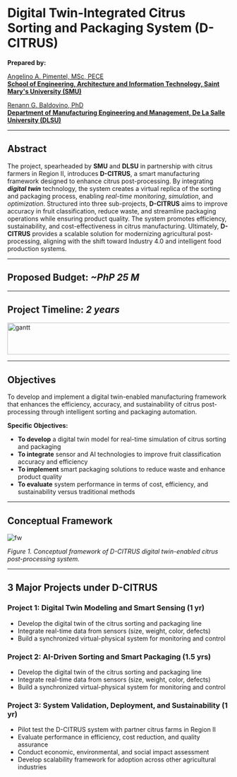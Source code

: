 # Digital Twin-Integrated Citrus Sorting and Packaging System (D-CITRUS)

**Prepared by:**  

[Angelino A. Pimentel, MSc, PECE](https://scholar.google.com/citations?user=rPcj5CMAAAAJ&hl=en)  
**[School of Engineering, Architecture and Information Technology, Saint Mary's University (SMU)](https://smu.edu.ph/academics/school-of-engineering-architecture-and-information-technology/)**

[Renann G. Baldovino, PhD](https://www.dlsu.edu.ph/colleges/gcoe/academic-departments/manufacturing-engineering-management/faculty-profile/renann-baldovino/)  
**[Department of Manufacturing Engineering and Management, De La Salle University (DLSU)](https://www.dlsu.edu.ph/colleges/gcoe/academic-departments/manufacturing-engineering-management/)**  

---

## Abstract
The project, spearheaded by **SMU** and **DLSU** in partnership with citrus farmers in Region II, introduces **D-CITRUS**, a smart manufacturing framework designed to enhance citrus post-processing. By integrating **_digital twin_** technology, the system creates a virtual replica of the sorting and packaging process, enabling _real-time monitoring_, _simulation_, and _optimization_. Structured into three sub-projects, **D-CITRUS** aims to improve accuracy in fruit classification, reduce waste, and streamline packaging operations while ensuring product quality. The system promotes efficiency, sustainability, and cost-effectiveness in citrus manufacturing. Ultimately, **D-CITRUS** provides a scalable solution for modernizing agricultural post-processing, aligning with the shift toward Industry 4.0 and intelligent food production systems.

---

## Proposed Budget: _~PhP 25 M_
---

## Project Timeline: _2 years_
<img width="580" height="72" alt="gantt" src="https://github.com/user-attachments/assets/55647869-f421-4fc5-ba36-dd544ae0b4c4" />

---

## Objectives
To develop and implement a digital twin-enabled manufacturing framework that enhances the efficiency, accuracy, and sustainability of citrus post-processing through intelligent sorting and packaging automation.

**Specific Objectives:**
- **To develop** a digital twin model for real-time simulation of citrus sorting and packaging  
- **To integrate** sensor and AI technologies to improve fruit classification accuracy and efficiency  
- **To implement** smart packaging solutions to reduce waste and enhance product quality  
- **To evaluate** system performance in terms of cost, efficiency, and sustainability versus traditional methods  

---

## Conceptual Framework
<img width="auto" height="auto" alt="fw" src="https://github.com/user-attachments/assets/4457f5b8-c4f4-45c4-8e3a-963f389b2137" />

_Figure 1. Conceptual framework of D-CITRUS digital twin-enabled citrus post-processing system._

---

## 3 Major Projects under D-CITRUS

### Project 1: Digital Twin Modeling and Smart Sensing (1 yr) 
- Develop the digital twin of the citrus sorting and packaging line  
- Integrate real-time data from sensors (size, weight, color, defects)  
- Build a synchronized virtual-physical system for monitoring and control  

### Project 2: AI-Driven Sorting and Smart Packaging (1.5 yrs) 
- Develop the digital twin of the citrus sorting and packaging line  
- Integrate real-time data from sensors (size, weight, color, defects)  
- Build a synchronized virtual-physical system for monitoring and control  

### Project 3: System Validation, Deployment, and Sustainability (1 yr)
- Pilot test the D-CITRUS system with partner citrus farms in Region II
- Evaluate performance in efficiency, cost reduction, and quality assurance
- Conduct economic, environmental, and social impact assessment
- Develop scalability framework for adoption across other agricultural industries
